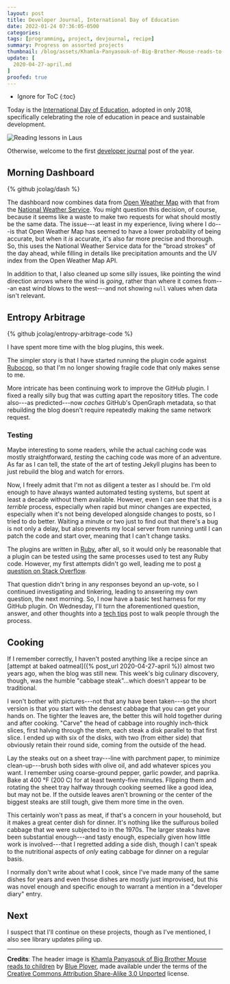 ```yaml
---
layout: post
title: Developer Journal, International Day of Education
date: 2022-01-24 07:36:05-0500
categories:
tags: [programming, project, devjournal, recipe]
summary: Progress on assorted projects
thumbnail: /blog/assets/Khamla-Panyasouk-of-Big-Brother-Mouse-reads-to-children.png
update: [
  2020-04-27-april.md
]
proofed: true
---
```


* Ignore for ToC
{:toc}

Today is the [International Day of Education](https://en.wikipedia.org/wiki/International_Day_of_Education), adopted in only 2018, specifically celebrating the role of education in peace and sustainable development.

![Reading lessons in Laus](/blog/assets/Khamla-Panyasouk-of-Big-Brother-Mouse-reads-to-children.png "It worries me that this is the first that I'm learning about outdoor reading festivals")

Otherwise, welcome to the first [developer journal](/blog/tag/devjournal) post of the year.

## Morning Dashboard

{% github jcolag/dash %}

The dashboard now combines data from [Open Weather Map](https://openweathermap.org/) with that from the [National Weather Service](https://www.weather.gov/).  You might question this decision, of course, because it seems like a waste to make two requests for what should mostly be the same data.  The issue---at least in my experience, living where I do---is that Open Weather Map has seemed to have a lower probability of being accurate, but when it *is* accurate, it's also far more precise and thorough.  So, this uses the National Weather Service data for the "broad strokes" of the day ahead, while filling in details like precipitation amounts and the UV index from the Open Weather Map API.

In addition to that, I also cleaned up some silly issues, like pointing the wind direction arrows where the wind is *going*, rather than where it comes from---an east wind blows to the west---and not showing `null` values when data isn't relevant.

## Entropy Arbitrage

{% github jcolag/entropy-arbitrage-code %}

I have spent more time with the blog plugins, this week.

The simpler story is that I have started running the plugin code against [Rubocop](https://rubocop.org/), so that I'm no longer showing fragile code that only makes sense to me.

More intricate has been continuing work to improve the GitHub plugin.  I fixed a really silly bug that was cutting apart the repository titles.  The code also---as predicted---now *caches* GitHub's OpenGraph metadata, so that rebuilding the blog doesn't require repeatedly making the same network request.

### Testing

Maybe interesting to some readers, while the actual caching code was mostly straightforward, *testing* the caching code was more of an adventure.  As far as I can tell, the state of the art of testing Jekyll plugins has been to just rebuild the blog and watch for errors.

Now, I freely admit that I'm not as diligent a tester as I should be.  I'm old enough to have always wanted automated testing systems, but spent at least a decade without them available.  However, even I can see that this is a *terrible* process, especially when rapid but minor changes are expected, especially when it's not being developed alongside changes to posts, so I tried to do better.  Waiting a minute or two just to find out that there's a bug is not only a delay, but also prevents my local server from running until I can patch the code and start over, meaning that I can't change tasks.

The plugins are written in [Ruby](https://www.ruby-lang.org/en/), after all, so it would only be reasonable that a plugin can be tested using the same processes used to test any Ruby code.  However, my first attempts didn't go well, leading me to post [a question on Stack Overflow](https://stackoverflow.com/q/70779122/3438854).

That question didn't bring in any responses beyond an up-vote, so I continued investigating and tinkering, leading to answering my own question, the next morning.  So, I now have a basic test harness for my GitHub plugin.  On Wednesday, I'll turn the aforementioned question, answer, and other thoughts into a [tech tips](/blog/tag/techtip) post to walk people through the process.

## Cooking

If I remember correctly, I haven't posted anything like a recipe since an [attempt at baked oatmeal]({% post_url 2020-04-27-april %}) almost two years ago, when the blog was still new.  This week's big culinary discovery, though, was the humble "cabbage steak"...which doesn't appear to be traditional.

I won't bother with pictures---not that any have been taken---so the short version is that you start with the densest cabbage that you can get your hands on.  The tighter the leaves are, the better this will hold together during and after cooking.  "Carve" the head of cabbage into roughly inch-thick slices, first halving through the stem, each steak a disk parallel to that first slice.  I ended up with six of the disks, with two (from either side) that obviously retain their round side, coming from the outside of the head.

Lay the steaks out on a sheet tray---line with parchment paper, to minimize clean-up---brush both sides with olive oil, and add whatever spices you want.  I remember using coarse-ground pepper, garlic powder, and paprika.  Bake at 400 °F (200 C) for at least twenty-five minutes.  Flipping them and rotating the sheet tray halfway through cooking seemed like a good idea, but may not be.  If the outside leaves aren't browning or the center of the biggest steaks are still tough, give them more time in the oven.

This certainly won't pass as meat, if that's a concern in your household, but it makes a great center dish for dinner.  It's nothing like the sulfurous boiled cabbage that we were subjected to in the 1970s.  The larger steaks have been substantial enough---and tasty enough, especially given how little work is involved---that I regretted adding a side dish, though I can't speak to the nutritional aspects of *only* eating cabbage for dinner on a regular basis.

I normally don't write about what I cook, since I've made many of the same dishes for years and even those dishes are mostly just improvised, but this was novel enough and specific enough to warrant a mention in a "developer diary" entry.

## Next

I suspect that I'll continue on these projects, though as I've mentioned, I also see library updates piling up.

* * *

**Credits**:  The header image is [Khamla Panyasouk of Big Brother Mouse reads to children](https://commons.wikimedia.org/wiki/File:Khamla_Panyasouk_of_Big_Brother_Mouse_reads_to_children.jpg) by [Blue Plover](https://commons.wikimedia.org/w/index.php?title=User:Blue_Plover&action=edit&redlink=1), made available under the terms of the [Creative Commons Attribution Share-Alike 3.0 Unported](https://creativecommons.org/licenses/by-sa/3.0/) license.

